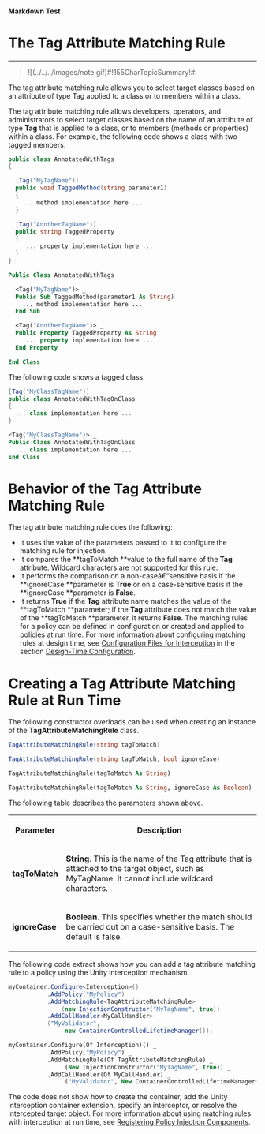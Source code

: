 ﻿---
Source File Name: 75-Interception.docx
AssetID: fc17bbda-834f-4f22-88f3-ccbba75bd917
Title: The Tag Attribute Matching Rule
Order In ToC: 2\6\1\9
Output Filename: 2\6\1\9_The Tag Attribute Matching Rule.markdown
---

#### Markdown Test ####
# The Tag Attribute Matching Rule #
----------


> ![(../../../images/note.gif)#!155CharTopicSummary!#:
> 
The tag attribute matching rule allows you to select target classes based on an attribute of type Tag applied to a class or to members within a class. 

The tag attribute matching rule allows developers, operators, and administrators to select target classes based on the name of an attribute of type **Tag** that is applied to a class, or to members (methods or properties) within a class. For example, the following code shows a class with two tagged members.  

```csharp
public class AnnotatedWithTags
{

  [Tag("MyTagName")]
  public void TaggedMethod(string parameter1)
  { 
    ... method implementation here ...
  }

  [Tag("AnotherTagName")]
  public string TaggedProperty
  {
     ... property implementation here ... 
  }
}
```


```vb
Public Class AnnotatedWithTags

  <Tag("MyTagName")> _
  Public Sub TaggedMethod(parameter1 As String)
    ... method implementation here ...
  End Sub

  <Tag("AnotherTagName")> _
  Public Property TaggedProperty As String
     ... property implementation here ... 
  End Property

End Class
```

The following code shows a tagged class.  

```csharp
[Tag("MyClassTagName")]
public class AnnotatedWithTagOnClass
{
  ... class implementation here ...
}
```


```vb
<Tag("MyClassTagName")> _
Public Class AnnotatedWithTagOnClass
  ... class implementation here ...
End Class
```


# Behavior of the Tag Attribute Matching Rule #
The tag attribute matching rule does the following:  
+ It uses the value of the parameters passed to it to configure the matching rule for injection.
+ It compares the **tagToMatch **value to the full name of the **Tag** attribute. Wildcard characters are not supported for this rule.
+ It performs the comparison on a non-caseâ€“sensitive basis if the **ignoreCase **parameter is **True** or on a case-sensitive basis if the **ignoreCase **parameter is **False**. 
+ It returns **True** if the **Tag** attribute name matches the value of the **tagToMatch **parameter; if the **Tag** attribute does not match the value of the **tagToMatch **parameter, it returns **False**. 
The matching rules for a policy can be defined in configuration or created and applied to policies at run time. For more information about configuring matching rules at design time, see [Configuration Files for Interception](test-markdown_af2f3726-4a3e-4e31-8f97-ebca0db3d907.html) in the section [Design-Time Configuration](test-markdown_d084d31d-6894-4cd3-ab6b-40f7a69899b2.html).  

# Creating a Tag Attribute Matching Rule at Run Time #
The following constructor overloads can be used when creating an instance of the **TagAttributeMatchingRule** class.  

```csharp
TagAttributeMatchingRule(string tagToMatch)

TagAttributeMatchingRule(string tagToMatch, bool ignoreCase)
```


```vb
TagAttributeMatchingRule(tagToMatch As String)

TagAttributeMatchingRule(tagToMatch As String, ignoreCase As Boolean)
```

The following table describes the parameters shown above.  
<table xmlns:xlink="http://www.w3.org/1999/xlink"><tr><th><p>Parameter</p></th><th><p>Description</p></th></tr><tr><td><p><b>tagToMatch</b></p></td><td><p><b>String</b>. This is the name of the Tag attribute that is attached to the target object, such as MyTagName. It cannot include wildcard characters.</p></td></tr><tr><td><p><b>ignoreCase</b></p></td><td><p><b>Boolean</b>. This specifies whether the match should be carried out on a case-sensitive basis. The default is false.</p></td></tr></table>
The following code extract shows how you can add a tag attribute matching rule to a policy using the Unity interception mechanism.  

```csharp
myContainer.Configure<Interception>()
           .AddPolicy("MyPolicy")
           .AddMatchingRule<TagAttributeMatchingRule>
               (new InjectionConstructor("MyTagName", true))
           .AddCallHandler<MyCallHandler>
           ("MyValidator", 
                new ContainerControlledLifetimeManager());
```


```vb
myContainer.Configure(Of Interception)() _
           .AddPolicy("MyPolicy") _
           .AddMatchingRule(Of TagAttributeMatchingRule) _
                (New InjectionConstructor("MyTagName", True)) _
           .AddCallHandler(Of MyCallHandler) _
                ("MyValidator", New ContainerControlledLifetimeManager())
```

The code does not show how to create the container, add the Unity interception container extension, specify an interceptor, or resolve the intercepted target object. For more information about using matching rules with interception at run time, see [Registering Policy Injection Components](test-markdown_2090aa6d-38c7-4527-a211-aa4fa966e855.html).  


